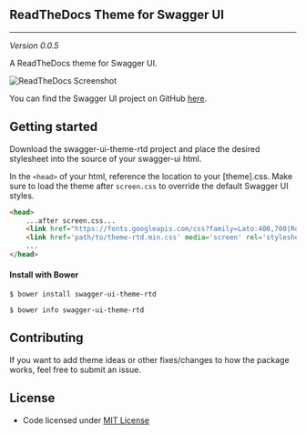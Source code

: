 ## ReadTheDocs Theme for Swagger UI
---
*Version 0.0.5*

A ReadTheDocs theme for Swagger UI.

![ReadTheDocs Screenshot](https://github.com/petervandenhout/swagger-ui-theme-rtd/blob/master/screenshots/theme-rtd.png)

You can find the Swagger UI project on GitHub [here](https://github.com/swagger-api/swagger-ui).

## Getting started

Download the swagger-ui-theme-rtd project and place the desired stylesheet into the source of your swagger-ui html.

In the `<head>` of your html, reference the location to your [theme].css. Make sure to load the theme after `screen.css` to override the default Swagger UI styles.

```html
<head>
    ...after screen.css...
    <link href="https://fonts.googleapis.com/css?family=Lato:400,700|Roboto+Slab:400,700|Inconsolata:400,700" rel="stylesheet" type="text/css">
    <link href='path/to/theme-rtd.min.css' media='screen' rel='stylesheet' type='text/css' />
    ...
</head>
```
#### Install with Bower

```shell
$ bower install swagger-ui-theme-rtd
```
```shell
$ bower info swagger-ui-theme-rtd
```

## Contributing

If you want to add theme ideas or other fixes/changes to how the package works, feel free to submit an issue.

## License

- Code licensed under [MIT License](https://github.com/petervandenhout/swagger-ui-theme-rtd/blob/master/LICENSE)
